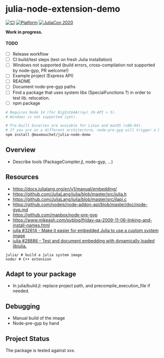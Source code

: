 # julia-node-extension-demo

[![CI](https://github.com/maxmouchet/julia-node-extension-demo/workflows/CI/badge.svg)](https://github.com/maxmouchet/julia-node-extension-demo/actions?query=workflow%3ACI)
[![Platform](https://img.shields.io/badge/Platform-linux--x64%20|%20macos--x64-blue.svg)](#)
[![JuliaCon 2020](https://img.shields.io/badge/Talk-JuliaCon%202020-761c7c)](https://pretalx.com/juliacon2020/talk/Q88P8U/)

**Work in progress.**

#### TODO

- [ ] Release workflow
- [ ] CI build/test steps (test on fresh Julia installation)
- [ ] Windows not supported (build errors, cross-compilation not supported by node-gyp, PR welcome!)
- [ ] Example project (Express API)
- [ ] README
- [ ] Document node-pre-gyp paths
- [ ] Find a package that uses system libs (SpecialFunctions ?) in order to test lib. relocation.
- [ ] npm package

```bash
# Requires Node 14 (for BigInt64Array) (N-API > 5).
# Windows is not supported (yet).

# Pre-built binaries are avaiable for Linux and macOS (x86-64).
# If you are on a different architecture, node-pre-gyp will trigger a build.
npm install @maxmouchet/julia-node-demo
```

## Overview

- Describe tools (PackageCompiler.jl, node-gyp, ...)

## Resources

- https://docs.julialang.org/en/v1/manual/embedding/
- https://github.com/JuliaLang/julia/blob/master/src/julia.h
- https://github.com/JuliaLang/julia/blob/master/src/jlapi.c
- https://github.com/nodejs/node-addon-api/blob/master/doc/node-gyp.md
- https://github.com/mapbox/node-pre-gyp
- https://www.mikeash.com/pyblog/friday-qa-2009-11-06-linking-and-install-names.html
- [julia #32614 - Make it easier for embedded Julia to use a custom system image](https://github.com/JuliaLang/julia/issues/32614)
- [julia #28886 - Test and document embedding with dynamically loaded libjulia.](https://github.com/JuliaLang/julia/pull/28886)

```
julia/ # build a julia system image
node/ # C++ extension
```

## Adapt to your package

- In julia/build.jl: replace project path, and precompile_execution_file if needed.

## Debugging

- Manual build of the image
- Node-pre-gyp by hand

## Project Status

The package is tested against xxx.
